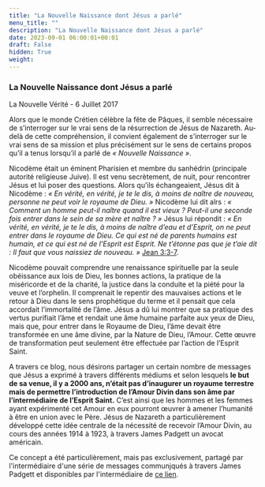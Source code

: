 ```yaml
---
title: "La Nouvelle Naissance dont Jésus a parlé"
menu_title: ""
description: "La Nouvelle Naissance dont Jésus a parlé"
date: 2023-09-01 06:00:01+00:01
draft: False
hidden: True
weight:
---
```

### La Nouvelle Naissance dont Jésus a parlé

La Nouvelle Vérité - 6 Juillet 2017

Alors que le monde Crétien célèbre la fête de Pâques, il semble nécessaire de s’interroger sur le vrai sens de la résurrection de Jésus de Nazareth. Au-delà de cette compréhension, il convient également de s’interroger sur le vrai sens de sa mission et plus précisément sur le sens de certains propos qu’il a tenus lorsqu’il a parlé de *« Nouvelle Naissance »*.

Nicodème était un éminent Pharisien et membre du sanhédrin (principale autorité religieuse Juive). Il est venu secrètement, de nuit, pour rencontrer Jésus et lui poser des questions. Alors qu’ils échangeaient, Jésus dit à Nicodème : *« En vérité, en vérité, je te le dis, à moins de naître de nouveau, personne ne peut voir le royaume de Dieu. »* Nicodème lui dit alrs : *« Comment un homme peut-il naître quand il est vieux ? Peut-il une seconde fois entrer dans le sein de sa mère et naître ? »* Jésus lui répondit : *« En vérité, en vérité, je te le dis, à moins de naître d’eau et d’Esprit, on ne peut entrer dans le royaume de Dieu. Ce qui est né de parents humains est humain, et ce qui est né de l’Esprit est Esprit. Ne t’étonne pas que je t’aie dit : Il faut que vous naissiez de nouveau. »* [Jean 3:3-7](https://saintebible.com/john/3-3.htm).

Nicodème pouvait comprendre une renaissance spirituelle par la seule obéissance aux lois de Dieu, les bonnes actions, la pratique de la miséricorde et de la charité, la justice dans la conduite et la piété pour la veuve et l’orphelin. Il comprenait le repentir des mauvaises actions et le retour à Dieu dans le sens prophétique du terme et il pensait que cela accordait l’immortalité de l’âme. Jésus a dû lui montrer que sa pratique des vertus purifiait l’âme et rendait une âme humaine parfaite aux yeux de Dieu, mais que, pour entrer dans le Royaume de Dieu, l’âme devait être transformée en une âme divine, par la Nature de Dieu, l’Amour. Cette œuvre de transformation peut seulement être effectuée par l’action de l’Esprit Saint.

A travers ce blog, nous désirons  partager un certain nombre de messages que Jésus a exprimé à travers différents médiums et selon lesquels **le but de sa venue, il y a 2000 ans, n’était pas d’inaugurer un royaume terrestre mais de permettre l’introduction de l’Amour Divin dans son âme par l’intermédiaire de l’Esprit Saint.** C’est ainsi que les hommes et les femmes ayant expérimenté cet Amour en eux pourront œuvrer à amener l’humanité à être en union avec le Père. Jésus de Nazareth a particulièrement développé cette idée centrale de la nécessité de recevoir l’Amour Divin, au cours des années 1914 à 1923, à travers James Padgett un avocat américain.

Ce concept a été particulièrement, mais pas exclusivement, partagé par l'intermédiaire d'une série de messages communjqués à travers James Padgett et disponibles par l'intermédiaire de [ce lien](/fr-james-padgett-messages/1-4-fr-james-padgett-messages-by-theme/1-4-7-fr-divine-love-of-the-father-and-the-new-birth-of-the-soul/).